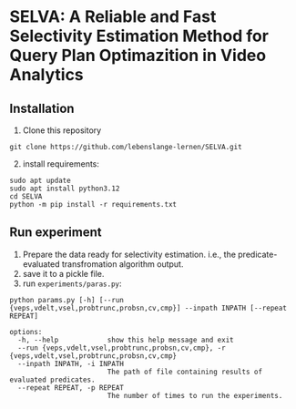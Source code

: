 # SELVA: A Reliable and Fast Selectivity Estimation Method for Query Plan Optimazition in Video Analytics
## Installation
1. Clone this repository
```shell
git clone https://github.com/lebenslange-lernen/SELVA.git
```
2. install requirements:
```shell
sudo apt update
sudo apt install python3.12
cd SELVA
python -m pip install -r requirements.txt
```
## Run experiment
1. Prepare the data ready for selectivity estimation. i.e., the predicate-evaluated transfromation algorithm output.
2. save it to a pickle file.
3. run `experiments/paras.py`:
```shell
python params.py [-h] [--run {veps,vdelt,vsel,probtrunc,probsn,cv,cmp}] --inpath INPATH [--repeat REPEAT]

options:
  -h, --help            show this help message and exit
  --run {veps,vdelt,vsel,probtrunc,probsn,cv,cmp}, -r {veps,vdelt,vsel,probtrunc,probsn,cv,cmp}
  --inpath INPATH, -i INPATH
                        The path of file containing results of evaluated predicates.
  --repeat REPEAT, -p REPEAT
                        The number of times to run the experiments.
  ```
